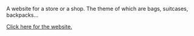 A website for a store or a shop. The theme of which are bags, suitcases, backpacks...

[Click here for the website.](http://bojkoburgas.eu5.net/index.html)
